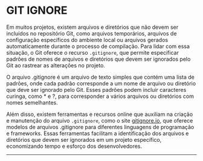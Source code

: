 
# GIT IGNORE

Em muitos projetos, existem arquivos e diretórios que não devem ser incluídos no repositório Git, como arquivos temporários, arquivos de configuração específicos do ambiente local ou arquivos gerados automaticamente durante o processo de compilação. Para lidar com essa situação, o Git oferece o recurso `.gitignore`, que permite especificar padrões de nomes de arquivos e diretórios que devem ser ignorados pelo Git ao rastrear as alterações no projeto.

O arquivo .gitignore é um arquivo de texto simples que contém uma lista de padrões, onde cada padrão corresponde a um nome de arquivo ou diretório que deve ser ignorado pelo Git. Esses padrões podem incluir caracteres curinga, como * e ?, para corresponder a vários arquivos ou diretórios com nomes semelhantes.

Além disso, existem ferramentas e recursos online que auxiliam na criação e manutenção do arquivo `.gitignore`, como o site [gitignore.io](https://www.toptal.com/developers/gitignore), que oferece modelos de arquivos .gitignore para diferentes linguagens de programação e frameworks. Essas ferramentas facilitam a identificação dos arquivos e diretórios que devem ser ignorados em um projeto específico, economizando tempo e esforço dos desenvolvedores.


---

